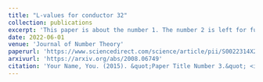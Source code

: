 ```yaml
---
title: "L-values for conductor 32"
collection: publications
excerpt: 'This paper is about the number 1. The number 2 is left for future work.'
date: 2022-06-01
venue: 'Journal of Number Theory'
paperurl: 'https://www.sciencedirect.com/science/article/pii/S0022314X21003279'
arxivurl: 'https://arxiv.org/abs/2008.06749'
citation: 'Your Name, You. (2015). &quot;Paper Title Number 3.&quot; <i>Journal 1</i>. 1(3).'
---
```

